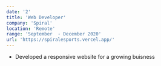 ```yaml
---
date: '2'
title: 'Web Developer'
company: 'Spiral'
location: 'Remote'
range: 'September  - December 2020'
url: 'https://spiralesports.vercel.app/'
---
```


- Developed a responsive website for a growing buisness
